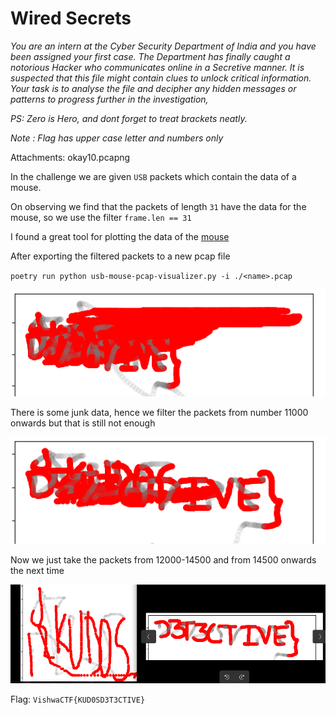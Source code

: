 # Wired Secrets

*You are an intern at the Cyber Security Department of India and you have been assigned your first case. The Department has finally caught a notorious Hacker who communicates online in a Secretive manner. It is suspected that this file might contain clues to unlock critical information. Your task is to analyse the file and decipher any hidden messages or patterns to progress further in the investigation,*

*PS: Zero is Hero, and dont forget to treat brackets neatly.*

*Note : Flag has upper case letter and numbers only*

Attachments: okay10.pcapng

In the challenge we are given `USB` packets which contain the data of a mouse.

On observing we find that the packets of length `31` have the data for the mouse, so we use the filter `frame.len == 31`

I found a great tool for plotting the data of the
[mouse](https://github.com/WangYihang/USB-Mouse-Pcap-Visualizer "mouse")

After exporting the filtered packets to a new pcap file

`poetry run python usb-mouse-pcap-visualizer.py -i ./<name>.pcap`

![blur](./assets/wired_blur.png)

There is some junk data, hence we filter the packets from number 11000 onwards but that is still not enough

![notsoblur](./assets/wired_notsoblur.png)

Now we just take the packets from 12000-14500 and from 14500 onwards the next time

![wiredclear](./assets/wired_clear.png)

Flag: `VishwaCTF{KUD0SD3T3CTIVE}`

